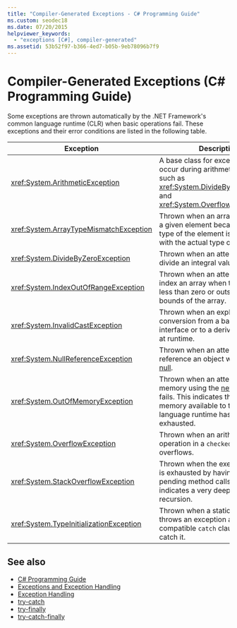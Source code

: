 ```yaml
---
title: "Compiler-Generated Exceptions - C# Programming Guide"
ms.custom: seodec18
ms.date: 07/20/2015
helpviewer_keywords: 
  - "exceptions [C#], compiler-generated"
ms.assetid: 53b52f97-b366-4ed7-b05b-9eb78096b7f9
---
```

# Compiler-Generated Exceptions (C# Programming Guide)
Some exceptions are thrown automatically by the .NET Framework's common language runtime (CLR) when basic operations fail. These exceptions and their error conditions are listed in the following table.  
  
|Exception|Description|  
|---------------|-----------------|  
|<xref:System.ArithmeticException>|A base class for exceptions that occur during arithmetic operations, such as <xref:System.DivideByZeroException> and <xref:System.OverflowException>.|  
|<xref:System.ArrayTypeMismatchException>|Thrown when an array cannot store a given element because the actual type of the element is incompatible with the actual type of the array.|  
|<xref:System.DivideByZeroException>|Thrown when an attempt is made to divide an integral value by zero.|  
|<xref:System.IndexOutOfRangeException>|Thrown when an attempt is made to index an array when the index is less than zero or outside the bounds of the array.|  
|<xref:System.InvalidCastException>|Thrown when an explicit conversion from a base type to an interface or to a derived type fails at runtime.|  
|<xref:System.NullReferenceException>|Thrown when an attempt is made to reference an object whose value is [null](../../language-reference/keywords/null.md).|  
|<xref:System.OutOfMemoryException>|Thrown when an attempt to allocate memory using the [new](../../language-reference/operators/new-operator.md) operator fails. This indicates that the memory available to the common language runtime has been exhausted.|  
|<xref:System.OverflowException>|Thrown when an arithmetic operation in a `checked` context overflows.|  
|<xref:System.StackOverflowException>|Thrown when the execution stack is exhausted by having too many pending method calls; usually indicates a very deep or infinite recursion.|  
|<xref:System.TypeInitializationException>|Thrown when a static constructor throws an exception and no compatible `catch` clause exists to catch it.|  
  
## See also

- [C# Programming Guide](../index.md)
- [Exceptions and Exception Handling](./index.md)
- [Exception Handling](./exception-handling.md)
- [try-catch](../../language-reference/keywords/try-catch.md)
- [try-finally](../../language-reference/keywords/try-finally.md)
- [try-catch-finally](../../language-reference/keywords/try-catch-finally.md)
